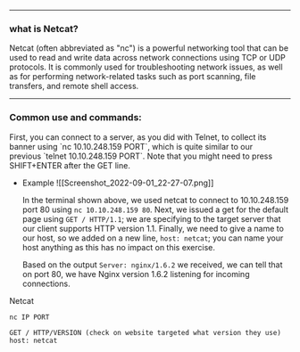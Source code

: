 --- ---
<h3>what is Netcat?</h3>
Netcat (often abbreviated as "nc") is a powerful networking tool that can be used to read and write data across network connections using TCP or UDP protocols. It is commonly used for troubleshooting network issues, as well as for performing network-related tasks such as port scanning, file transfers, and remote shell access.

---
<h3>Common use and commands:</h3>
First, you can connect to a server, as you did with Telnet, to collect its banner using `nc 10.10.248.159 PORT`, which is quite similar to our previous `telnet 10.10.248.159 PORT`. Note that you might need to press SHIFT+ENTER after the GET line.

- Example
	![[Screenshot_2022-09-01_22-27-07.png]]

	In the terminal shown above, we used netcat to connect to 10.10.248.159 port 80 using `nc 10.10.248.159 80`. Next, we issued a get for the default page using `GET / HTTP/1.1`; we are specifying to the target server that our client supports HTTP version 1.1. Finally, we need to give a name to our host, so we added on a new line, `host: netcat`; you can name your host anything as this has no impact on this exercise.

	Based on the output `Server: nginx/1.6.2` we received, we can tell that on port 80, we have Nginx version 1.6.2 listening for incoming connections.

Netcat
```Terminal
nc IP PORT

GET / HTTP/VERSION (check on website targeted what version they use)
host: netcat
```
